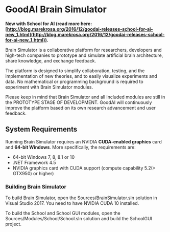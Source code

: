 # GoodAI Brain Simulator

**New with School for AI (read more here: [http://blog.marekrosa.org/2016/12/goodai-releases-school-for-ai-new_1.html](http://blog.marekrosa.org/2016/12/goodai-releases-school-for-ai-new_1.html)).**

Brain Simulator is a collaborative platform for researchers, developers and high-tech companies to prototype and simulate artificial brain architecture, share knowledge, and exchange feedback.

The platform is designed to simplify collaboration, testing, and the implementation of new theories, and to easily visualize experiments and data. No mathematical or programming background is required to experiment with Brain Simulator modules.

Please keep in mind that Brain Simulator and all included modules are still in the PROTOTYPE STAGE OF DEVELOPMENT. GoodAI will continuously improve the platform based on its own research advancement and user feedback.

## System Requirements

Running Brain Simulator requires an NVIDIA **CUDA-enabled graphics** card and **64-bit Windows**. More specifically, the requirements are:

* 64-bit Windows 7, 8, 8.1 or 10
* .NET Framework 4.5
* NVIDIA graphics card with CUDA support (compute capability 5.2(> GTX950) or higher)

### Building Brain Simulator

To build Brain Simulator, open the Sources/BrainSimulator.sln solution in Visual Studio 2017. You need to have NVIDIA CUDA 10 installed.

To build the School and School GUI modules, open the Sources/Modules/School/School.sln solution and build the SchoolGUI project.
